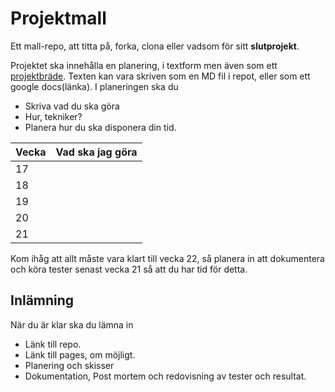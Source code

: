 # Projektmall

Ett mall-repo, att titta på, forka, clona eller vadsom för sitt **slutprojekt**.

Projektet ska innehålla en planering, i textform men även som ett [projektbräde](https://github.com/NTIG-Umea/Projektmall/projects/1).
Texten kan vara skriven som en MD fil i repot, eller som ett google docs(länka).
I planeringen ska du

  * Skriva vad du ska göra
  * Hur, tekniker?
  * Planera hur du ska disponera din tid.
  
| Vecka | Vad ska jag göra |
|-------|------------------|
|  17   |                  |
|  18   |                  |
|  19   |                  |
|  20   |                  |
|  21   |                  |

Kom ihåg att allt måste vara klart till vecka 22, så planera in att dokumentera och köra tester senast vecka 21 så att du har tid för detta.

## Inlämning

När du är klar ska du lämna in

  * Länk till repo.
  * Länk till pages, om möjligt.
  * Planering och skisser
  * Dokumentation, Post mortem och redovisning av tester och resultat.
